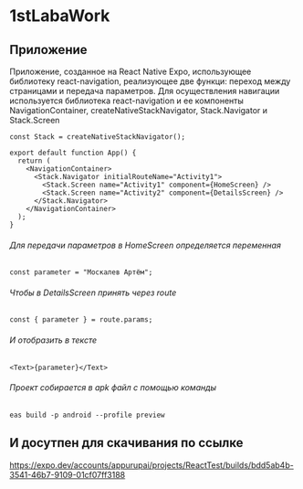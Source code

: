 # 1stLabaWork
## Приложение
Приложение, созданное на React Native Expo, использующее библиотеку react-navigation, реализующее две функци: переход между страницами и передача параметров.
Для осуществления навигации используется библиотека react-navigation и ее компоненты NavigationContainer, createNativeStackNavigator, Stack.Navigator и Stack.Screen
```
const Stack = createNativeStackNavigator();

export default function App() {
  return (
    <NavigationContainer>
      <Stack.Navigator initialRouteName="Activity1">
        <Stack.Screen name="Activity1" component={HomeScreen} />
        <Stack.Screen name="Activity2" component={DetailsScreen} />
      </Stack.Navigator>
    </NavigationContainer>
  );
}
```
###### Для передачи параметров в HomeScreen определяется переменная 
```
const parameter = "Москалев Артём";
```
###### Чтобы в DetailsScreen принять через route
```
const { parameter } = route.params;
```
###### И отобразить в тексте
```
<Text>{parameter}</Text>
```
###### Проект собирается в apk файл с помощью команды
```
eas build -p android --profile preview
```
## И досутпен для скачивания по ссылке
https://expo.dev/accounts/appurupai/projects/ReactTest/builds/bdd5ab4b-3541-46b7-9109-01cf07ff3188
